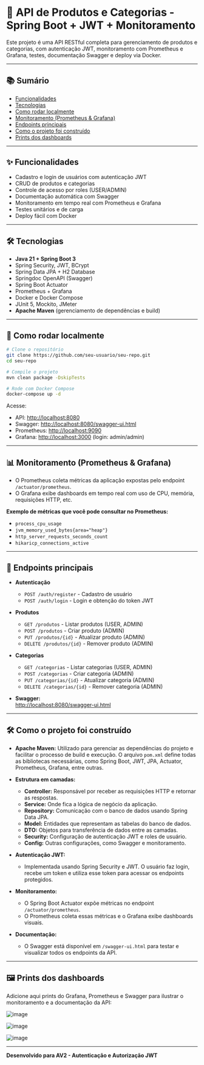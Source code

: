 # 🚀 API de Produtos e Categorias - Spring Boot + JWT + Monitoramento

Este projeto é uma API RESTful completa para gerenciamento de produtos e categorias, com autenticação JWT, monitoramento com Prometheus e Grafana, testes, documentação Swagger e deploy via Docker.

---

## 📚 Sumário
- [Funcionalidades](#funcionalidades)
- [Tecnologias](#tecnologias)
- [Como rodar localmente](#como-rodar-localmente)
- [Monitoramento (Prometheus & Grafana)](#monitoramento-prometheus--grafana)
- [Endpoints principais](#endpoints-principais)
- [Como o projeto foi construído](#como-o-projeto-foi-construido)
- [Prints dos dashboards](#prints-dos-dashboards)

---

## ✨ Funcionalidades
- Cadastro e login de usuários com autenticação JWT
- CRUD de produtos e categorias
- Controle de acesso por roles (USER/ADMIN)
- Documentação automática com Swagger
- Monitoramento em tempo real com Prometheus e Grafana
- Testes unitários e de carga
- Deploy fácil com Docker

---

## 🛠️ Tecnologias
- **Java 21 + Spring Boot 3**
- Spring Security, JWT, BCrypt
- Spring Data JPA + H2 Database
- Springdoc OpenAPI (Swagger)
- Spring Boot Actuator
- Prometheus + Grafana
- Docker e Docker Compose
- JUnit 5, Mockito, JMeter
- **Apache Maven** (gerenciamento de dependências e build)

---

## 🚀 Como rodar localmente

```bash
# Clone o repositório
git clone https://github.com/seu-usuario/seu-repo.git
cd seu-repo

# Compile o projeto
mvn clean package -DskipTests

# Rode com Docker Compose
docker-compose up -d
```

Acesse:
- API: [http://localhost:8080](http://localhost:8080)
- Swagger: [http://localhost:8080/swagger-ui.html](http://localhost:8080/swagger-ui.html)
- Prometheus: [http://localhost:9090](http://localhost:9090)
- Grafana: [http://localhost:3000](http://localhost:3000) (login: admin/admin)

---

## 📊 Monitoramento (Prometheus & Grafana)

- O Prometheus coleta métricas da aplicação expostas pelo endpoint `/actuator/prometheus`.
- O Grafana exibe dashboards em tempo real com uso de CPU, memória, requisições HTTP, etc.

**Exemplo de métricas que você pode consultar no Prometheus:**
- `process_cpu_usage`
- `jvm_memory_used_bytes{area="heap"}`
- `http_server_requests_seconds_count`
- `hikaricp_connections_active`

---

## 🔗 Endpoints principais

- **Autenticação**
  - `POST /auth/register` - Cadastro de usuário
  - `POST /auth/login` - Login e obtenção do token JWT

- **Produtos**
  - `GET /produtos` - Listar produtos (USER, ADMIN)
  - `POST /produtos` - Criar produto (ADMIN)
  - `PUT /produtos/{id}` - Atualizar produto (ADMIN)
  - `DELETE /produtos/{id}` - Remover produto (ADMIN)

- **Categorias**
  - `GET /categorias` - Listar categorias (USER, ADMIN)
  - `POST /categorias` - Criar categoria (ADMIN)
  - `PUT /categorias/{id}` - Atualizar categoria (ADMIN)
  - `DELETE /categorias/{id}` - Remover categoria (ADMIN)

- **Swagger:**  
  [http://localhost:8080/swagger-ui.html](http://localhost:8080/swagger-ui.html)

---

## 🛠️ Como o projeto foi construído

- **Apache Maven:** Utilizado para gerenciar as dependências do projeto e facilitar o processo de build e execução. O arquivo `pom.xml` define todas as bibliotecas necessárias, como Spring Boot, JWT, JPA, Actuator, Prometheus, Grafana, entre outras.

- **Estrutura em camadas:**
  - **Controller:** Responsável por receber as requisições HTTP e retornar as respostas.
  - **Service:** Onde fica a lógica de negócio da aplicação.
  - **Repository:** Comunicação com o banco de dados usando Spring Data JPA.
  - **Model:** Entidades que representam as tabelas do banco de dados.
  - **DTO:** Objetos para transferência de dados entre as camadas.
  - **Security:** Configuração de autenticação JWT e roles de usuário.
  - **Config:** Outras configurações, como Swagger e monitoramento.

- **Autenticação JWT:**
  - Implementada usando Spring Security e JWT. O usuário faz login, recebe um token e utiliza esse token para acessar os endpoints protegidos.

- **Monitoramento:**
  - O Spring Boot Actuator expõe métricas no endpoint `/actuator/prometheus`.
  - O Prometheus coleta essas métricas e o Grafana exibe dashboards visuais.

- **Documentação:**
  - O Swagger está disponível em `/swagger-ui.html` para testar e visualizar todos os endpoints da API.

---

## 🖼️ Prints dos dashboards

Adicione aqui prints do Grafana, Prometheus e Swagger para ilustrar o monitoramento e a documentação da API:


![image](https://github.com/user-attachments/assets/d295bf2f-8a8e-46bd-a92e-8c2502033425)

![image](https://github.com/user-attachments/assets/287d3402-1c8a-4a60-9b41-1161654aeb0d)

![image](https://github.com/user-attachments/assets/84c2c23f-d064-42db-92de-ef9393ed0ec0)




---

**Desenvolvido para AV2 - Autenticação e Autorização JWT**  

